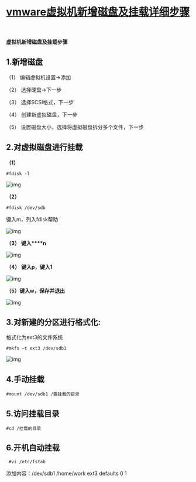 # [vmware虚拟机新增磁盘及挂载详细步骤](https://www.cnblogs.com/python-kp/p/9844920.html)

　　

**虚拟机新增磁盘及挂载步骤**

## 1.新增磁盘

（1） 编辑虚拟机设置->添加

（2） 选择硬盘->下一步

（3） 选择SCSI格式，下一步

（4） 创建新虚拟磁盘，下一步

（5） 设置磁盘大小，选择将虚拟磁盘拆分多个文件，下一步

## 2.对虚拟磁盘进行挂载

**（1）**

```
#fdisk -l
```

 ![img](https://img2018.cnblogs.com/blog/1444812/201810/1444812-20181024174109289-920774651.png)

**（****2****）**

```
#fdisk /dev/sdb
```

键入m，列入fdisk帮助

 ![img](https://img2018.cnblogs.com/blog/1444812/201810/1444812-20181024174138509-1170967154.png)

 

**（3）**  **键入****n**

 ![img](https://img2018.cnblogs.com/blog/1444812/201810/1444812-20181024174322389-1239467995.png)

**（4）**  **键入p，键入1**

 ![img](https://img2018.cnblogs.com/blog/1444812/201810/1444812-20181024174339437-1239846494.png)

 

**（****5****）键入****w****，保存并退出**

 ![img](https://img2018.cnblogs.com/blog/1444812/201810/1444812-20181024174352853-1705400158.png)

## 3.对新建的分区进行格式化:

格式化为ext3的文件系统

```
#mkfs –t ext3 /dev/sdb1
```

 ![img](https://img2018.cnblogs.com/blog/1444812/201810/1444812-20181024174514898-750974842.png)

 

## 4.手动挂载

```
#mount /dev/sdb1 /要挂载的目录
```

 

## 5.访问挂载目录

```
#cd /挂载的目录
```

 

## 6.开机自动挂载

```
 #vi /etc/fstab
```

 

 添加内容：/dev/sdb1 /home/work ext3 defaults 0 1